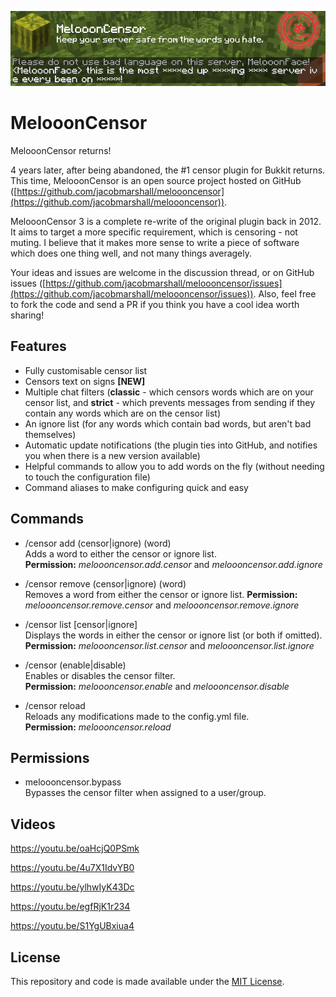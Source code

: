 ![Logo](./logo.png)

# MelooonCensor

MelooonCensor returns!

4 years later, after being abandoned, the #1 censor plugin for Bukkit returns. This time, MelooonCensor is an open source project hosted on GitHub ([https://github.com/jacobmarshall/meloooncensor](https://github.com/jacobmarshall/meloooncensor)).

MelooonCensor 3 is a complete re-write of the original plugin back in 2012. It aims to target a more specific requirement, which is censoring - not muting. I believe that it makes more sense to write a piece of software which does one thing well, and not many things averagely.

Your ideas and issues are welcome in the discussion thread, or on GitHub issues ([https://github.com/jacobmarshall/meloooncensor/issues](https://github.com/jacobmarshall/meloooncensor/issues)). Also, feel free to fork the code and send a PR if you think you have a cool idea worth sharing!

## Features
- Fully customisable censor list
- Censors text on signs **[NEW]**
- Multiple chat filters (**classic** - which censors words which are on your censor list, and **strict** - which prevents messages from sending if they contain any words which are on the censor list)
- An ignore list (for any words which contain bad words, but aren't bad themselves)
- Automatic update notifications (the plugin ties into GitHub, and notifies you when there is a new version available)
- Helpful commands to allow you to add words on the fly (without needing to touch the configuration file)
- Command aliases to make configuring quick and easy

## Commands
- /censor add (censor|ignore) (word)  
Adds a word to either the censor or ignore list.  
**Permission:** *meloooncensor.add.censor* and *meloooncensor.add.ignore*

- /censor remove (censor|ignore) (word)  
Removes a word from either the censor or ignore list.
**Permission:** *meloooncensor.remove.censor* and *meloooncensor.remove.ignore*

- /censor list [censor|ignore]  
Displays the words in either the censor or ignore list (or both if omitted).  
**Permission:** *meloooncensor.list.censor* and *meloooncensor.list.ignore*

- /censor (enable|disable)  
Enables or disables the censor filter.  
**Permission:** *meloooncensor.enable* and *meloooncensor.disable*

- /censor reload  
Reloads any modifications made to the config.yml file.  
**Permission:** *meloooncensor.reload*

## Permissions
- meloooncensor.bypass  
Bypasses the censor filter when assigned to a user/group.


## Videos

https://youtu.be/oaHcjQ0PSmk

https://youtu.be/4u7X1IdvYB0

https://youtu.be/ylhwIyK43Dc

https://youtu.be/egfRjK1r234

https://youtu.be/S1YgUBxiua4

## License

This repository and code is made available under the [MIT License](./LICENSE.md).
